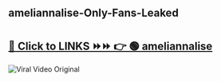 
 ## ameliannalise-Only-Fans-Leaked

# <h2><a href="https://clipsfans.com/ameliannalise&ref=git">🔗 Click to LINKS ⏩⏩ 👉 🟢 ameliannalise </a></h2>

<a href="https://clipsfans.com/ameliannalise&ref=git" rel="nofollow" data-target="animated-image.originalLink"><img src="https://i.ibb.co.com/xMMVF88/686577567.gif" alt="Viral Video Original" style="max-width: 100%; display: inline-block;" data-target="animated-image.originalImage"></a>

